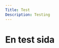 ```yaml
---
Title: Test
Description: Testing
---
```


En test sida
==================

<div class= "element-1"></div>

<div class= "element-2"></div>

<div class= "element-3"></div>

<div class= "element-4"></div>

